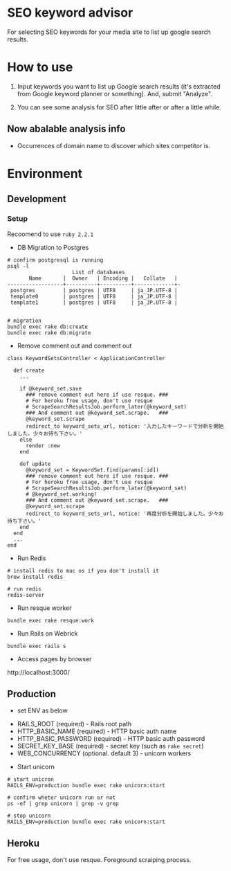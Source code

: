 # SEO keyword advisor

For selecting SEO keywords for your media site to list up google search results.

# How to use

1. Input keywords you want to list up Google search results (it's extracted from Google keyword planner or something). And, submit "Analyze".

2. You can see some analysis for SEO after little after or after a little while.

##  Now abalable analysis info

* Occurrences of domain name to discover which sites competitor is.


# Environment

## Development

### Setup

Recoomend to use `ruby 2.2.1`


* DB Migration to Postgres

```
# confirm postgresql is running
psql -l
                     List of databases
       Name       |  Owner   | Encoding |   Collate   |
------------------+----------+----------+-------------+-
 postgres         | postgres | UTF8     | ja_JP.UTF-8 |
 template0        | postgres | UTF8     | ja_JP.UTF-8 |
 template1        | postgres | UTF8     | ja_JP.UTF-8 |


# migration
bundle exec rake db:create
bundle exec rake db:migrate
```

* Remove comment out and comment out

```
class KeywordSetsController < ApplicationController

  def create
    ...

    if @keyword_set.save
      ### remove comment out here if use resque. ###
      # For heroku free usage, don't use resque
      # ScrapeSearchResultsJob.perform_later(@keyword_set)
      ### And comment out @keyword_set.scrape.   ###
      @keyword_set.scrape
      redirect_to keyword_sets_url, notice: '入力したキーワードで分析を開始しました。少々お待ち下さい。'
    else
      render :new
    end

    def update
      @keyword_set = KeywordSet.find(params[:id])
      ### remove comment out here if use resque. ###
      # For heroku free usage, don't use resque
      # ScrapeSearchResultsJob.perform_later(@keyword_set)
      # @keyword_set.working!
      ### And comment out @keyword_set.scrape.   ###
      @keyword_set.scrape
      redirect_to keyword_sets_url, notice: '再度分析を開始しました。少々お待ち下さい。'
    end
  end
  ...
end
```

* Run Redis

```
# install redis to mac os if you don't install it
brew install redis

# run redis
redis-server
```

* Run resque worker

```
bundle exec rake resque:work
```

* Run Rails on Webrick

```
bundle exec rails s
```

* Access pages by browser

http://localhost:3000/

## Production

* set ENV as below

- RAILS_ROOT (required) - Rails root path
- HTTP_BASIC_NAME (required) - HTTP basic auth name
- HTTP_BASIC_PASSWORD (required) - HTTP basic auth password
- SECRET_KEY_BASE (required) - secret key (such as `rake secret`)
- WEB_CONCURRENCY (optional. default 3) - unicorn workers

* Start unicorn

```
# start unicron
RAILS_ENV=production bundle exec rake unicorn:start

# confirm wheter unicorn run or not
ps -ef | grep unicorn | grep -v grep

# stop unicorn
RAILS_ENV=production bundle exec rake unicorn:start
```

## Heroku

For free usage, don't use resque.
Foreground scraiping process.

